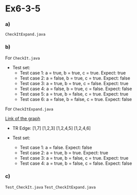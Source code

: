 # Ex6-3-5

### a)

`CheckItExpand.java`

### b)

For `CheckIt.java`

- Test set:
  - Test case 1: a = true, b = true, c = true. Expect: true
  - Test case 2: a = false, b = true, c = true. Expect: false
  - Test case 3: a = true, b = true, c = false. Expect: true
  - Test case 4: a = false, b = true, c = false. Expect: false
  - Test case 5: a = true, b = false, c = true. Expect: true
  - Test case 6: a = false, b = false, c = true. Expect: false

For `CheckItExpand.java`

[Link of the graph](https://cs.gmu.edu:8443/offutt/coverage/GraphCoverage?edges=1+7%0D%0A1+2%0D%0A2+4%0D%0A2+3%0D%0A4+6%0D%0A4+5%0D%0A&initialNode=1&endNode=7+6+5&action=Nodes)

- TR Edge:
[1,7]
[1,2,3]
[1,2,4,5]
[1,2,4,6]

- Test set:
  - Test case 1: a = false. Expect: false
  - Test case 2: a = true, b = true. Expect: true
  - Test case 3: a = true, b = false, c = true. Expect: true
  - Test case 4: a = true, b = false, c = false. Expect: false

### c)

`Test_CheckIt.java`
`Test_CheckItExpand.java`
